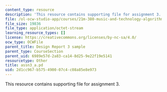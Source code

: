 ```yaml
---
content_type: resource
description: 'This resource contains supporting file for assignment 3. '
file: /ol-ocw-studio-app/courses/21m-380-music-and-technology-algorithmic-and-generative-music-spring-2010/2d1cc967b575490007c4c08a85e8e973_assn3_a.pd
file_size: 19836
file_type: application/octet-stream
learning_resource_types: []
license: https://creativecommons.org/licenses/by-nc-sa/4.0/
ocw_type: OCWFile
parent_title: Design Report 3 sample
parent_type: CourseSection
parent_uid: 6989e57d-2a83-ca14-8d25-9e22f19e5141
resourcetype: Other
title: assn3_a.pd
uid: 2d1cc967-b575-4900-07c4-c08a85e8e973
---
```

This resource contains supporting file for assignment 3. 